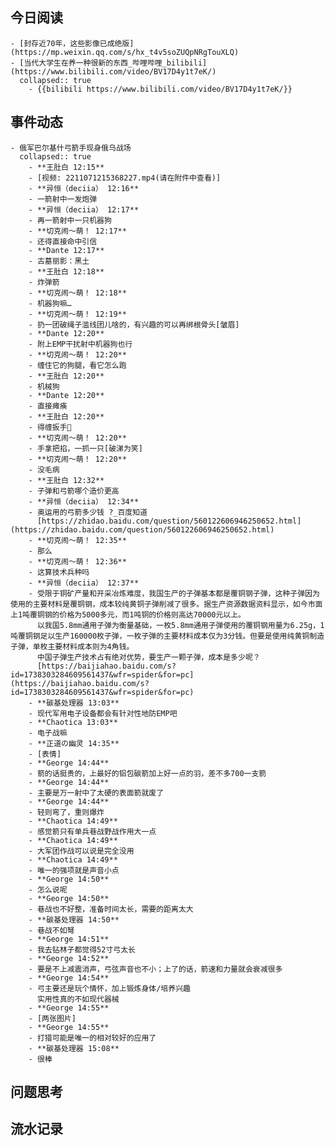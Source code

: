 ## 今日阅读
	- [封存近70年，这些影像已成绝版](https://mp.weixin.qq.com/s/hx_t4v5soZUQpNRgTouXLQ)
	- [当代大学生在养一种很新的东西_哔哩哔哩_bilibili](https://www.bilibili.com/video/BV17D4y1t7eK/)
	  collapsed:: true
		- {{bilibili https://www.bilibili.com/video/BV17D4y1t7eK/}}
## 事件动态
	- 俄军巴尔基什弓箭手现身俄乌战场
	  collapsed:: true
		- **王肚白 12:15**
		- [视频: 2211071215368227.mp4(请在附件中查看)]
		- **异恒（deciia） 12:16**
		- 一箭射中一发炮弹
		- **异恒（deciia） 12:17**
		- 再一箭射中一只机器狗
		- **切克闹～萌！ 12:17**
		- 还得直接命中引信
		- **Dante 12:17**
		- 古墓丽影：黑土
		- **王肚白 12:18**
		- 炸弹箭
		- **切克闹～萌！ 12:18**
		- 机器狗嘛…
		- **切克闹～萌！ 12:19**
		- 扔一团破绳子滥线团儿啥的，有兴趣的可以再绑根骨头[皱眉]
		- **Dante 12:20**
		- 附上EMP干扰射中机器狗也行
		- **切克闹～萌！ 12:20**
		- 缠住它的狗腿，看它怎么跑
		- **王肚白 12:20**
		- 机械狗
		- **Dante 12:20**
		- 直接瘫痪
		- **王肚白 12:20**
		- 得缠扳手🔧
		- **切克闹～萌！ 12:20**
		- 手拿把掐，一抓一只[破涕为笑]
		- **切克闹～萌！ 12:20**
		- 没毛病
		- **王肚白 12:32**
		- 子弹和弓箭哪个造价更高
		- **异恒（deciia） 12:34**
		- 奥运用的弓箭多少钱 ?_百度知道
		  [https://zhidao.baidu.com/question/560122606946250652.html](https://zhidao.baidu.com/question/560122606946250652.html)
		- **切克闹～萌！ 12:35**
		- 那么
		- **切克闹～萌！ 12:36**
		- 这算技术兵种吗
		- **异恒（deciia） 12:37**
		- 受限于铜矿产量和开采冶炼难度，我国生产的子弹基本都是覆铜钢子弹，这种子弹因为使用的主要材料是覆铜钢，成本较纯黄铜子弹削减了很多。据生产资源数据资料显示，如今市面上1吨覆铜钢的价格为5000多元，而1吨铜的价格则高达70000元以上。
		  以我国5.8mm通用子弹为衡量基础，一枚5.8mm通用子弹使用的覆铜钢用量为6.25g，1吨覆铜钢足以生产160000枚子弹，一枚子弹的主要材料成本仅为3分钱。但要是使用纯黄铜制造子弹，单枚主要材料成本则为4角钱。
		  中国子弹生产技术占有绝对优势，要生产一颗子弹，成本是多少呢？
		  [https://baijiahao.baidu.com/s?id=1738303284609561437&wfr=spider&for=pc](https://baijiahao.baidu.com/s?id=1738303284609561437&wfr=spider&for=pc)
		- **碳基处理器 13:03**
		- 现代军用电子设备都会有针对性地防EMP吧
		- **Chaotica 13:03**
		- 电子战嘛
		- **正道の幽灵 14:35**
		- [表情]
		- **George 14:44**
		- 箭的话挺贵的，上最好的铝包碳箭加上好一点的羽，差不多700一支箭
		- **George 14:44**
		- 主要是万一射中了太硬的表面箭就废了
		- **George 14:44**
		- 轻则弯了，重则爆炸
		- **Chaotica 14:49**
		- 感觉箭只有单兵巷战野战作用大一点
		- **Chaotica 14:49**
		- 大军团作战可以说是完全没用
		- **Chaotica 14:49**
		- 唯一的强项就是声音小点
		- **George 14:50**
		- 怎么说呢
		- **George 14:50**
		- 巷战也不好整，准备时间太长，需要的距离太大
		- **碳基处理器 14:50**
		- 巷战不如弩
		- **George 14:51**
		- 我去钻林子都觉得52寸弓太长
		- **George 14:52**
		- 要是不上减震消声，弓弦声音也不小；上了的话，箭速和力量就会衰减很多
		- **George 14:54**
		- 弓主要还是玩个情怀，加上锻炼身体/培养兴趣
		  实用性真的不如现代器械
		- **George 14:55**
		- [两张图片]
		- **George 14:55**
		- 打猎可能是唯一的相对较好的应用了
		- **碳基处理器 15:08**
		- 很棒
## 问题思考
## 流水记录